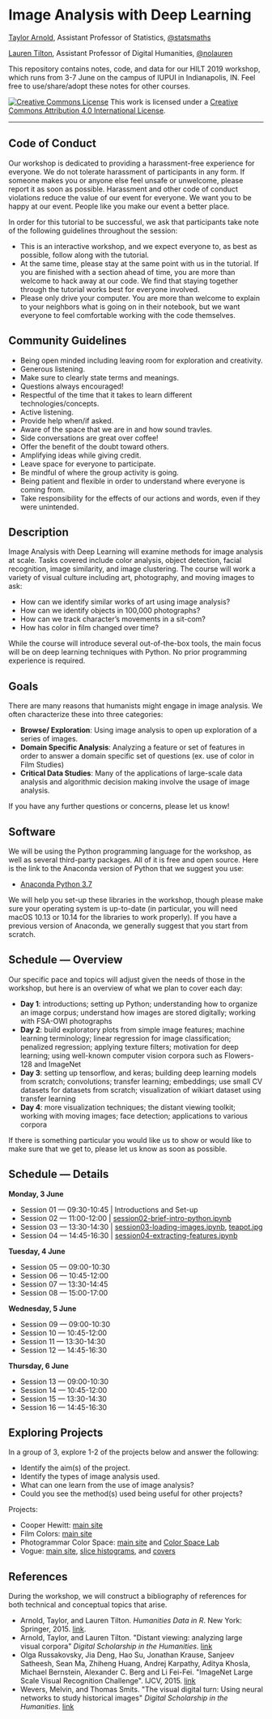 # Image Analysis with Deep Learning

[Taylor Arnold](https://statsmaths.github.io), Assistant Professor of Statistics, [@statsmaths](https://twitter.com/statsmaths)

[Lauren Tilton](https://laurentilton.com), Assistant Professor of Digital Humanities, [@nolauren](https://twitter.com/nolauren)

This repository contains notes, code, and data for our HILT 2019 workshop,
which runs from 3-7 June on the campus of IUPUI in Indianapolis, IN. Feel
free to use/share/adopt these notes for other courses.

<a rel="license" href="http://creativecommons.org/licenses/by/4.0/"><img alt="Creative Commons License" style="border-width:0" src="https://i.creativecommons.org/l/by/4.0/88x31.png" /></a> This work is licensed under a <a rel="license" href="http://creativecommons.org/licenses/by/4.0/">Creative Commons Attribution 4.0 International License</a>.

---

## Code of Conduct

Our workshop is dedicated to providing a harassment-free experience
for everyone. We do not tolerate harassment of participants in any form.
If someone makes you or anyone else feel unsafe or unwelcome, please report it as
soon as possible. Harassment and other code of conduct violations reduce the value
of our event for everyone. We want you to be happy at our event. People like you
make our event a better place.

In order for this tutorial to be successful, we ask that participants take note
of the following guidelines throughout the session:

- This is an interactive workshop, and we expect everyone to, as best as possible,
follow along with the tutorial.
- At the same time, please stay at the same point with us in the tutorial. If you are
finished with a section ahead of time, you are more than welcome to hack away at our
code. We find that staying together through the tutorial works best for everyone
involved.
- Please only drive your computer. You are more than welcome to explain to your neighbors
what is going on in their notebook, but we want everyone to feel comfortable working
with the code themselves.


## Community Guidelines
- Being open minded including leaving room for exploration and creativity. 
- Generous listening.
- Make sure to clearly state terms and meanings. 
- Questions always encouraged!
- Respectful of the time that it takes to learn different technologies/concepts. 
- Active listening.
- Provide help when/if asked. 
- Aware of the space that we are in and how sound travles. 
- Side conversations are great over coffee!
- Offer the benefit of the doubt toward others.
- Amplifying ideas while giving credit. 
- Leave space for everyone to participate. 
- Be mindful of where the group activity is going. 
- Being patient and flexible in order to understand where everyone is coming from. 
- Take responsibility for the effects of our actions and words, even if they were unintended. 


## Description

Image Analysis with Deep Learning will examine methods for image analysis
at scale. Tasks covered include color analysis, object detection, facial
recognition, image similarity, and image clustering. The course will work
a variety of visual culture including art, photography, and moving images
to ask:

- How can we identify similar works of art using image analysis?
- How can we identify objects in 100,000 photographs?
- How can we track character’s movements in a sit-com?
- How has color in film changed over time?

While the course will introduce several out-of-the-box tools, the main
focus will be on deep learning techniques with Python. No prior programming
experience is required.

## Goals

There are many reasons that humanists might engage in image analysis.
We often characterize these into three categories: 

- **Browse/ Exploration**: Using image analysis to open up exploration of a series of images. 
- **Domain Specific Analysis**: Analyzing a feature or set of features in order to answer a
domain specific set of questions (ex. use of color in Film Studies)
- **Critical Data Studies**: Many of the applications of large-scale data analysis and
algorithmic decision making involve the usage of image analysis.

If you have any further questions or concerns, please let us know!

## Software

We will be using the Python programming language for the workshop, as well as
several third-party packages. All of it is free and open source. Here is the
link to the Anaconda version of Python that we suggest you use:

- [Anaconda Python 3.7](https://www.anaconda.com/)

We will help you set-up these libraries in the workshop, though please make sure
your operating system is up-to-date (in particular, you will need macOS 10.13 or
10.14 for the libraries to work properly). If you have a previous version of 
Anaconda, we generally suggest that you start from scratch.

## Schedule — Overview

Our specific pace and topics will adjust given the needs of those in the workshop,
but here is an overview of what we plan to cover each day:

- **Day 1**: introductions; setting up Python; understanding how to organize an image
corpus; understand how images are stored digitally; working with FSA-OWI photographs
- **Day 2**: build exploratory plots from simple image features;  machine learning terminology;
linear regression for image classification; penalized regression; applying texture filters;
motivation for deep learning; using well-known computer vision corpora such as Flowers-128 and
ImageNet
- **Day 3**: setting up tensorflow, and keras; building deep learning models
from scratch; convolutions; transfer learning; embeddings; use small CV datasets for
datasets from scratch; visualization of wikiart dataset using transfer learning
- **Day 4**: more visualization techniques; the distant viewing toolkit; working
with moving images; face detection; applications to various corpora

If there is something particular you would like us to show or would like to make
sure that we get to, please let us know as soon as possible.

## Schedule — Details

**Monday, 3 June**

- Session 01 — 09:30-10:45 | Introductions and Set-up
- Session 02 — 11:00-12:00 | [session02-brief-intro-python.ipynb](https://raw.githubusercontent.com/statsmaths/hilt2019-image-analysis/master/nb/session02-brief-intro-python.ipynb.zip)
- Session 03 — 13:30-14:30 | [session03-loading-images.ipynb](https://raw.githubusercontent.com/statsmaths/hilt2019-image-analysis/master/nb/session03-loading-images.ipynb.zip), [teapot.jpg](https://raw.githubusercontent.com/statsmaths/hilt2019-image-analysis/master/images/test/teapot.jpg)
- Session 04 — 14:45-16:30 | [session04-extracting-features.ipynb](https://raw.githubusercontent.com/statsmaths/hilt2019-image-analysis/master/nb/session04-extracting-features.ipynb.zip)

**Tuesday, 4 June**

- Session 05 — 09:00-10:30
- Session 06 — 10:45-12:00
- Session 07 — 13:30-14:45
- Session 08 — 15:00-17:00

**Wednesday, 5 June**

- Session 09 — 09:00-10:30
- Session 10 — 10:45-12:00
- Session 11 — 13:30-14:30
- Session 12 — 14:45-16:30

**Thursday, 6 June**

- Session 13 — 09:00-10:30
- Session 14 — 10:45-12:00
- Session 15 — 13:30-14:30
- Session 16 — 14:45-16:30

## Exploring Projects

In a group of 3, explore 1-2 of the projects below and answer the following:

- Identify the aim(s) of the project.
- Identify the types of image analysis used.
- What can one learn from the use of image analysis?
- Could you see the method(s) used being useful for other projects? 

Projects: 
- Cooper Hewitt: [main site](https://collection.cooperhewitt.org/)
- Film Colors: [main site](https://filmcolors.org/about/)
- Photogrammar Color Space: [main site](http://photogrammar.yale.edu/) and [Color Space Lab](http://photogrammar.yale.edu/labs/colorspace/)
- Vogue: [main site](http://dh.library.yale.edu/projects/vogue/), [slice histograms](http://dh.library.yale.edu/projects/vogue/slice_histograms/), and [covers](http://dh.library.yale.edu/projects/vogue/coveraverages/) 

## References

During the workshop, we will construct a bibliography of references for both
technical and conceptual topics that arise.

- Arnold, Taylor, and Lauren Tilton. *Humanities Data in R*. New York: Springer, 2015.
[link](https://link.springer.com/book/10.1007%2F978-3-319-20702-5).
- Arnold, Taylor, and Lauren Tilton. "Distant viewing: analyzing large visual corpora"
*Digital Scholarship in the Humanities*. [link](https://doi.org/10.1093/digitalsh/fqz013)
- Olga Russakovsky, Jia Deng, Hao Su, Jonathan Krause, Sanjeev Satheesh, Sean Ma, Zhiheng Huang,
Andrej Karpathy, Aditya Khosla, Michael Bernstein, Alexander C. Berg and Li Fei-Fei.
"ImageNet Large Scale Visual Recognition Challenge". IJCV, 2015. [link](https://arxiv.org/pdf/1409.0575v1.pdf)
- Wevers, Melvin, and Thomas Smits. "The visual digital turn: Using neural networks to study historical images"
*Digital Scholarship in the Humanities*. [link](https://doi.org/10.1093/llc/fqy085)
